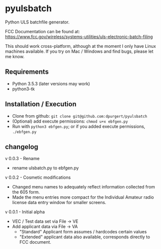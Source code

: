 # pyulsbatch
Python ULS batchfile generator.

FCC Documentation can be found at:
https://www.fcc.gov/wireless/systems-utilities/uls-electronic-batch-filing

This should work cross-platform, although at the moment I only have
Linux machines available.  If you try on Mac / Windows and find bugs,
please let me know.

## Requirements
  - Python 3.5.3 (later versions may work)
  - python3-tk

## Installation / Execution
  - Clone from github: `git clone git@github.com:dpurgert/pyulsbatch`
  - (Optional) add execute permissions: `chmod u+x ebfgen.py`
  - Run with `python3 ebfgen.py`; or if you added execute permissions, 
    `./ebfgen.py` 

## changelog
v 0.0.3 - Rename
  - rename ulsbatch.py to ebfgen.py

v 0.0.2 - Cosmetic modifications
  - Changed menu names to adequately reflect information collected from
    the 605 form.
  - Made the menu entries more compact for the Individual Amateur radio
    license data entry window for smaller screens.

v 0.0.1 - Initial alpha
  - VEC / Test data set via File -> VE
  - Add applicant data via File -> VA
    - "Standard" Applicant form assumes / hardcodes certain values
    - "Extended" applicant data also available, corresponds directly to
      FCC document.
      
